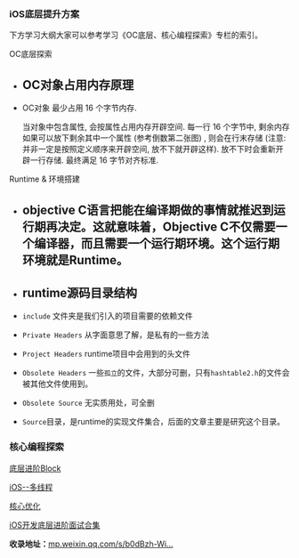 ### iOS底层提升方案

下方学习大纲大家可以参考学习《OC底层、核心编程探索》专栏的索引。

OC底层探索

*   ## OC对象占用内存原理

*   OC对象 最少占用 16 个字节内存.

    当对象中包含属性, 会按属性占用内存开辟空间. 每一行 16 个字节中, 剩余内存如果可以放下剩余其中一个属性 (参考倒数第二张图) , 则会在行末存储 (注意: 并非一定是按照定义顺序来开辟空间, 放不下就开辟这样). 放不下时会重新开辟一行存储.
    最终满足 16 字节对齐标准.

Runtime & 环境搭建

*   ## objective C语言把能在编译期做的事情就推迟到运行期再决定。这就意味着，Objective C不仅需要一个编译器，而且需要一个运行期环境。这个运行期环境就是Runtime。

*   ## runtime源码目录结构

*   `include` 文件夹是我们引入的项目需要的依赖文件

*   `Private Headers` 从字面意思了解，是私有的一些方法

*   `Project Headers` runtime项目中会用到的头文件

*   `Obsolete Headers` 一些`孤立`的文件，大部分可删，只有`hashtable2.h`的文件会被其他文件使用到。

*   `Obsolete Source` 无实质用处，可全删

*   `Source`目录，是runtime的实现文件集合，后面的文章主要是研究这个目录。

### 核心编程探索

[底层进阶Block](https://www.bilibili.com/video/BV13y4y1U7rM)

[iOS--多线程](https://www.bilibili.com/video/BV1oi4y1j7sP)

[核心优化](https://www.bilibili.com/video/BV1dT4y1T7Qs)

[iOS开发底层进阶面试合集](https://www.bilibili.com/video/BV1v54y1h7M7)

**收录地址：**[mp.weixin.qq.com/s/b0dBzh-Wi…](https://mp.weixin.qq.com/s/b0dBzh-WiO1vMff6U9UxIA)
